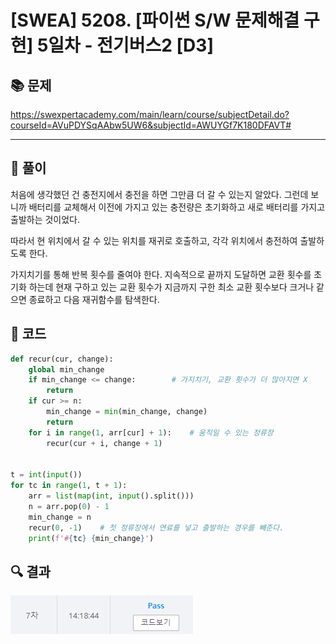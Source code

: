 # [SWEA] 5208. [파이썬 S/W 문제해결 구현] 5일차 - 전기버스2 [D3]

## 📚 문제

https://swexpertacademy.com/main/learn/course/subjectDetail.do?courseId=AVuPDYSqAAbw5UW6&subjectId=AWUYGf7K180DFAVT#

---

## 📖 풀이

처음에 생각했던 건 충전지에서 충전을 하면 그만큼 더 갈 수 있는지 알았다. 그런데 보니까 배터리를 교체해서 이전에 가지고 있는 충전량은 초기화하고 새로 배터리를 가지고 출발하는 것이었다.

따라서 현 위치에서 갈 수 있는 위치를 재귀로 호출하고, 각각 위치에서 충전하여 출발하도록 한다.

가지치기를 통해 반복 횟수를 줄여야 한다. 지속적으로 끝까지 도달하면 교환 횟수를 초기화 하는데 현재 구하고 있는 교환 횟수가 지금까지 구한 최소 교환 횟수보다 크거나 같으면 종료하고 다음 재귀함수를 탐색한다.

## 📒 코드

```python
def recur(cur, change):
    global min_change
    if min_change <= change:        # 가지치기, 교환 횟수가 더 많아지면 X
        return
    if cur >= n:
        min_change = min(min_change, change)
        return
    for i in range(1, arr[cur] + 1):    # 움직일 수 있는 정류장
        recur(cur + i, change + 1)


t = int(input())
for tc in range(1, t + 1):
    arr = list(map(int, input().split()))
    n = arr.pop(0) - 1
    min_change = n
    recur(0, -1)    # 첫 정류장에서 연료를 넣고 출발하는 경우를 빼준다.
    print(f'#{tc} {min_change}')
```

## 🔍 결과

![image-20220401102521757](README.assets/image-20220401102521757.png)